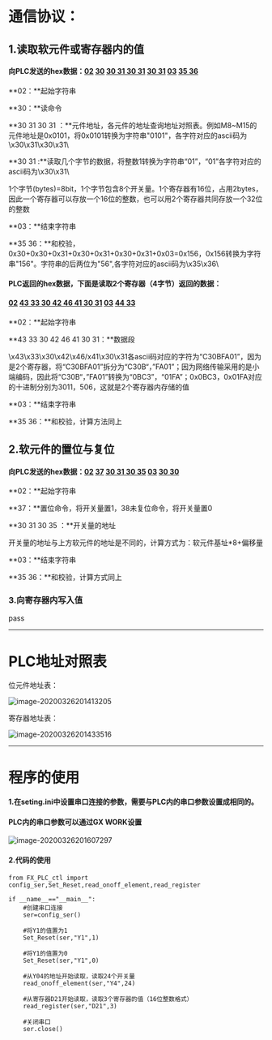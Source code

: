 # 通信协议：

## 1.读取软元件或寄存器内的值

#### 向PLC发送的hex数据：<u>02</u> <u>30</u> <u>30 31 30 31</u> <u>30 31</u> <u>03</u> <u>35 36</u> 

**02：**起始字符串

**30：**读命令

**30 31 30 31 ：**元件地址，各元件的地址查询地址对照表。例如M8~M15的元件地址是0x0101，将0x0101转换为字符串"0101"，各字符对应的ascii码为\x30\x31\\x30\x31\

**30 31 :**读取几个字节的数据，将整数1转换为字符串“01”，“01”各字符对应的ascii码为\x30\x31\\

​            1个字节(bytes)=8bit，1个字节包含8个开关量。1个寄存器有16位，占用2bytes，因此一个寄存器可以存放一个16位的整数，也可以用2个寄存器共同存放一个32位的整数

**03：**结束字符串

**35 36：**和校验，0x30+0x30+0x31+0x30+0x31+0x30+0x31+0x03=0x156，0x156转换为字符串"156"。字符串的后两位为"56",各字符对应的ascii码为\x35\x36\



#### PLC返回的hex数据，下面是读取2个寄存器（4字节）返回的数据：

#### <u>02</u> <u>43 33 30 42 46 41 30 31</u> <u>03</u> <u>44 33</u>

**02：**起始字符串

**43 33 30 42 46 41 30 31：**数据段

\x43\x33\x30\x42\x46/x41\x30\x31各ascii码对应的字符为“C30BFA01”，因为是2个寄存器，将“C30BFA01”拆分为“C30B“，”FA01”；因为网络传输采用的是小端编码，因此将“C30B“，”FA01”转换为“0BC3”，“01FA”；0x0BC3，0x01FA对应的十进制分别为3011，506，这就是2个寄存器内存储的值

**03：**结束字符串

**35 36：**和校验，计算方法同上



## 2.软元件的置位与复位

#### 向PLC发送的hex数据：<u>02</u> <u>37</u> <u>30 31 30 35</u> <u>03</u> <u>30 30</u>

**02：**起始字符串

**37：**置位命令，将开关量置1，38未复位命令，将开关量置0

**30 31 30 35 ：**开关量的地址

开关量的地址与上方软元件的地址是不同的，计算方式为：软元件基址*8+偏移量

**03：**结束字符串

**35 36：**和校验，计算方式同上



### 3.向寄存器内写入值

pass

------



# PLC地址对照表

位元件地址表：

![image-20200326201413205](https://gitee.com/sunny_ho/image_bed/raw/master/img/image-20200326201413205.png)



寄存器地址表：

![image-20200326201433516](https://gitee.com/sunny_ho/image_bed/raw/master/img/image-20200326201433516.png)

------



# 程序的使用

#### 1.在seting.ini中设置串口连接的参数，需要与PLC内的串口参数设置成相同的。

#### PLC内的串口参数可以通过GX WORK设置

![image-20200326201607297](https://gitee.com/sunny_ho/image_bed/raw/master/img/image-20200326201607297.png)

#### 2.代码的使用

```
from FX_PLC_ctl import config_ser,Set_Reset,read_onoff_element,read_register

if __name__=="__main__":
    #创建串口连接
    ser=config_ser()
    
    #将Y1的值置为1
    Set_Reset(ser,"Y1",1)
    
  	#将Y1的值置为0
    Set_Reset(ser,"Y1",0)
    
    #从Y04的地址开始读取，读取24个开关量
    read_onoff_element(ser,"Y4",24)
    
    #从寄存器D21开始读取，读取3个寄存器的值（16位整数格式）
    read_register(ser,"D21",3)
    
    #关闭串口
    ser.close()

```

